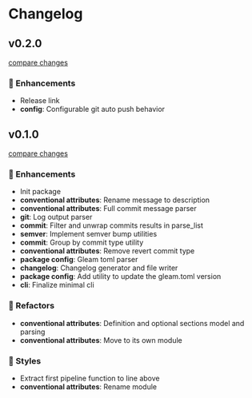 # Changelog

<!-- RELEAM TAG: DON'T DELETE -->

## v0.2.0

[compare changes](https://github.com/pedraal/releam/compare/v0.1.0...v0.2.0)

### 🚀 Enhancements

- Release link
- **config**: Configurable git auto push behavior

## v0.1.0

[compare changes](https://github.com/pedraal/releam/compare/73af227...v0.1.0)

### 🚀 Enhancements

- Init package
- **conventional attributes**: Rename message to description
- **conventional attributes**: Full commit message parser
- **git**: Log output parser
- **commit**: Filter and unwrap commits results in parse_list
- **semver**: Implement semver bump utilities
- **commit**: Group by commit type utility
- **conventional attributes**: Remove revert commit type
- **package config**: Gleam toml parser
- **changelog**: Changelog generator and file writer
- **package config**: Add utility to update the gleam.toml version
- **cli**: Finalize minimal cli

### 💫 Refactors

- **conventional attributes**: Definition and optional sections model and parsing
- **conventional attributes**: Move to its own module

### 🎨 Styles

- Extract first pipeline function to line above
- **conventional attributes**: Rename module

